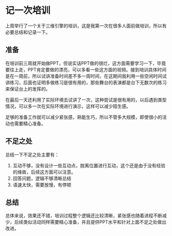 # 记一次培训

上周举行了一个关于三维引擎的培训，这是我第一次在很多人面前做培训，所以有必要总结和记录一下。

## 准备

在培训前三周就开始做PPT，但说实话PPT做的很烂，这方面需要学习一下，毕竟要往上走，PPT肯定要做的漂亮，可以多看一些这方面的视频。接到培训具体时间是在一周前，所以试讲准备时间差不多一周时间，在这期间我利用一些空闲时间试讲练习，后面也证明多做练习是很有用的，那些舞台的表演都是台下无数次的练习来保证台上的发挥的。

在最后一天还利用了实际环境去试讲了一次，这种尝试是很有用的，以后遇到类型情况，可以多一次在实际环境进行演示，这样可以减少陌生感。

足够的准备工作就可以减少紧张感，熟能生巧，所以不管多大规模，即使很小的活动也需要精心准备。

## 不足之处

总结一下不足之处主要有：

1. 互动不够，没有设计一些互动点，脱离位置进行互动，这个还是由于没有经验的缘故，后续这方面可以注意。
2. 回答问题，逻辑不够清晰总结
3. 语速太快，需要放慢，有停顿

## 总结

总体来说，效果还不错，培训过程整个逻辑还比较清晰，紧张感也随着进程不断减少，后续类似活动同样需要精心准备，并且提供PPT水平和针对上面不足之处做出改进。